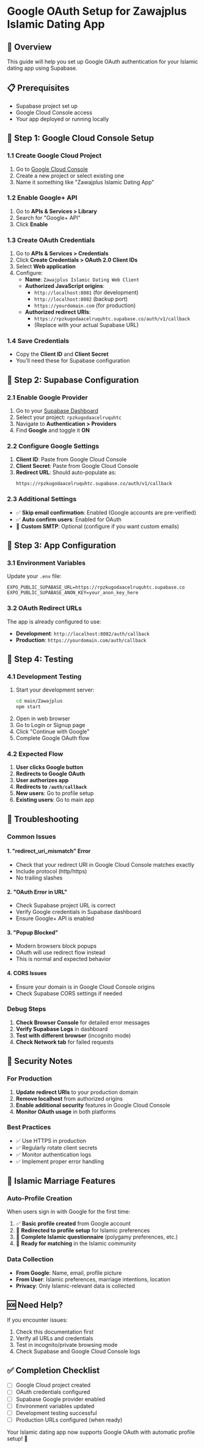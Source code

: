 # Google OAuth Setup for Zawajplus Islamic Dating App

## 🎯 Overview
This guide will help you set up Google OAuth authentication for your Islamic dating app using Supabase.

## 📋 Prerequisites
- Supabase project set up
- Google Cloud Console access
- Your app deployed or running locally

## 🔧 Step 1: Google Cloud Console Setup

### 1.1 Create Google Cloud Project
1. Go to [Google Cloud Console](https://console.cloud.google.com/)
2. Create a new project or select existing one
3. Name it something like "Zawajplus Islamic Dating App"

### 1.2 Enable Google+ API
1. Go to **APIs & Services > Library**
2. Search for "Google+ API"
3. Click **Enable**

### 1.3 Create OAuth Credentials
1. Go to **APIs & Services > Credentials**
2. Click **Create Credentials > OAuth 2.0 Client IDs**
3. Select **Web application**
4. Configure:
   - **Name**: `Zawajplus Islamic Dating Web Client`
   - **Authorized JavaScript origins**:
     - `http://localhost:8081` (for development)
     - `http://localhost:8082` (backup port)
     - `https://yourdomain.com` (for production)
   - **Authorized redirect URIs**:
     - `https://rpzkugodaacelruquhtc.supabase.co/auth/v1/callback`
     - (Replace with your actual Supabase URL)

### 1.4 Save Credentials
- Copy the **Client ID** and **Client Secret**
- You'll need these for Supabase configuration

## 🔧 Step 2: Supabase Configuration

### 2.1 Enable Google Provider
1. Go to your [Supabase Dashboard](https://supabase.com/dashboard)
2. Select your project: `rpzkugodaacelruquhtc`
3. Navigate to **Authentication > Providers**
4. Find **Google** and toggle it **ON**

### 2.2 Configure Google Settings
1. **Client ID**: Paste from Google Cloud Console
2. **Client Secret**: Paste from Google Cloud Console
3. **Redirect URL**: Should auto-populate as:
   ```
   https://rpzkugodaacelruquhtc.supabase.co/auth/v1/callback
   ```

### 2.3 Additional Settings
- ✅ **Skip email confirmation**: Enabled (Google accounts are pre-verified)
- ✅ **Auto confirm users**: Enabled for OAuth
- 🔧 **Custom SMTP**: Optional (configure if you want custom emails)

## 🔧 Step 3: App Configuration

### 3.1 Environment Variables
Update your `.env` file:
```env
EXPO_PUBLIC_SUPABASE_URL=https://rpzkugodaacelruquhtc.supabase.co
EXPO_PUBLIC_SUPABASE_ANON_KEY=your_anon_key_here
```

### 3.2 OAuth Redirect URLs
The app is already configured to use:
- **Development**: `http://localhost:8082/auth/callback`
- **Production**: `https://yourdomain.com/auth/callback`

## 🧪 Step 4: Testing

### 4.1 Development Testing
1. Start your development server:
   ```bash
   cd main/Zawajplus
   npm start
   ```
2. Open in web browser
3. Go to Login or Signup page
4. Click "Continue with Google"
5. Complete Google OAuth flow

### 4.2 Expected Flow
1. **User clicks Google button**
2. **Redirects to Google OAuth**
3. **User authorizes app**
4. **Redirects to `/auth/callback`**
5. **New users**: Go to profile setup
6. **Existing users**: Go to main app

## 🚨 Troubleshooting

### Common Issues

#### 1. "redirect_uri_mismatch" Error
- Check that your redirect URI in Google Cloud Console matches exactly
- Include protocol (http/https)
- No trailing slashes

#### 2. "OAuth Error in URL" 
- Check Supabase project URL is correct
- Verify Google credentials in Supabase dashboard
- Ensure Google+ API is enabled

#### 3. "Popup Blocked"
- Modern browsers block popups
- OAuth will use redirect flow instead
- This is normal and expected behavior

#### 4. CORS Issues
- Ensure your domain is in Google Cloud Console origins
- Check Supabase CORS settings if needed

### Debug Steps
1. **Check Browser Console** for detailed error messages
2. **Verify Supabase Logs** in dashboard
3. **Test with different browser** (incognito mode)
4. **Check Network tab** for failed requests

## 🔐 Security Notes

### For Production
1. **Update redirect URIs** to your production domain
2. **Remove localhost** from authorized origins
3. **Enable additional security** features in Google Cloud Console
4. **Monitor OAuth usage** in both platforms

### Best Practices
- ✅ Use HTTPS in production
- ✅ Regularly rotate client secrets
- ✅ Monitor authentication logs
- ✅ Implement proper error handling

## 📱 Islamic Marriage Features

### Auto-Profile Creation
When users sign in with Google for the first time:
1. ✅ **Basic profile created** from Google account
2. 🔄 **Redirected to profile setup** for Islamic preferences
3. 📝 **Complete Islamic questionnaire** (polygamy preferences, etc.)
4. 🎯 **Ready for matching** in the Islamic community

### Data Collection
- **From Google**: Name, email, profile picture
- **From User**: Islamic preferences, marriage intentions, location
- **Privacy**: Only Islamic-relevant data is collected

## 🆘 Need Help?

If you encounter issues:
1. Check this documentation first
2. Verify all URLs and credentials
3. Test in incognito/private browsing mode
4. Check Supabase and Google Cloud Console logs

## ✅ Completion Checklist

- [ ] Google Cloud project created
- [ ] OAuth credentials configured
- [ ] Supabase Google provider enabled
- [ ] Environment variables updated
- [ ] Development testing successful
- [ ] Production URLs configured (when ready)

Your Islamic dating app now supports Google OAuth with automatic profile setup! 🎉
